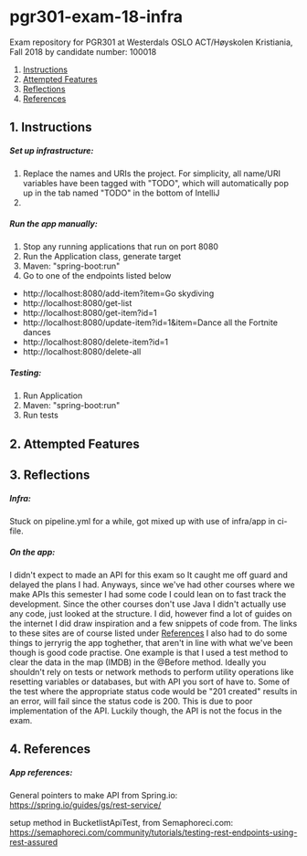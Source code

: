 # pgr301-exam-18-infra

Exam repository for PGR301 at Westerdals OSLO ACT/Høyskolen Kristiania, Fall 2018 by candidate number: 100018

1. [  Instructions ](#Instructions)
2. [ Attempted Features ](#AttemptedFeatures)
3. [ Reflections ](#Reflections)
4. [ References ](#References)


<a name="Instructions"></a>
## 1. Instructions

##### Set up infrastructure:
1. Replace the names and URIs the project. For simplicity, all name/URI variables have been tagged with "TODO", which will automatically pop up in the tab named "TODO" in the bottom of IntelliJ
2. 

##### Run the app manually:
1. Stop any running applications that run on port 8080
2. Run the Application class, generate target
3. Maven: "spring-boot:run"
4. Go to one of the endpoints listed below

 - http://localhost:8080/add-item?item=Go skydiving
 - http://localhost:8080/get-list
 - http://localhost:8080/get-item?id=1
 - http://localhost:8080/update-item?id=1&item=Dance all the Fortnite dances
 - http://localhost:8080/delete-item?id=1
 - http://localhost:8080/delete-all

##### Testing:
1. Run Application
2. Maven: "spring-boot:run"
3. Run tests


<a name="AttemptedFeatures"></a>
## 2. Attempted Features



<a name="Reflections"></a>
## 3. Reflections

##### Infra:
Stuck on pipeline.yml for a while, got mixed up with use of infra/app in ci-file.

##### On the app:
I didn't expect to made an API for this exam so It caught me off guard and delayed the plans I had. 
Anyways, since we've had other courses where we make APIs this semester I had some code I could lean on to fast track the development. 
Since the other courses don't use Java I didn't actually use any code, just looked at the structure. 
I did, however find a lot of guides on the internet I did draw inspiration and a few snippets of code from. 
The links to these sites are of course listed under [References](#References)
I also had to do some things to jerryrig the app toghether, that aren't in line with what we've been though is good code practise. 
One example is that I used a test method to clear the data in the map (IMDB) in the @Before method. 
Ideally you shouldn't rely on tests or network methods to perform utility operations like resetting variables or databases, but with API you sort of have to.
Some of the test where the appropriate status code would be "201 created" results in an error, will fail since the status code is 200. 
This is due to poor implementation of the API. Luckily though, the API is not the focus in the exam.

<a name="References"></a>
## 4. References


##### App references:

General pointers to make API from Spring.io:
https://spring.io/guides/gs/rest-service/

setup method in BucketlistApiTest, from Semaphoreci.com:
https://semaphoreci.com/community/tutorials/testing-rest-endpoints-using-rest-assured

